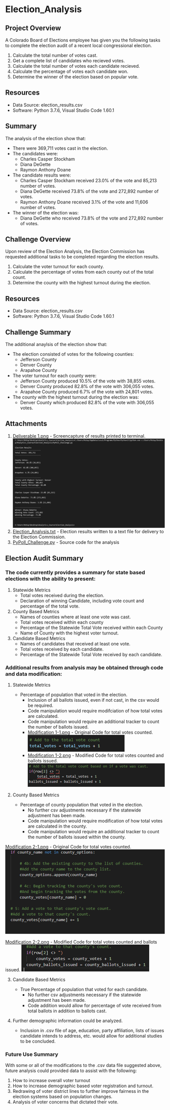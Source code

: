 # Election_Analysis

## Project Overview
A Colorado Board of Elections employee has given you the following tasks to complete the election audit of a recent local congressional election.

1. Calculate the total number of votes cast.
2. Get a complete list of candidates who recieved votes.
3. Calculate the total number of votes each candidate recieved.
4. Calculate the percentage of votes each candidate won.
5. Determine the winner of the election based on popular vote.

## Resources
- Data Source: election_results.csv
- Software: Python 3.7.6, Visual Studio Code  1.60.1

## Summary
The analysis of the election show that:
- There were 369,711 votes cast in the election.
- The candidates were:
    - Charles Casper Stockham
    - Diana DeGette
    - Raymon Anthony Doane
- The candidate results were:
    - Charles Casper Stockham received 23.0% of the vote and 85,213 number of votes.
    - Diana DeGette received 73.8% of the vote and 272,892 number of votes.
    - Raymon Anthony Doane received 3.1% of the vote and 11,606 number of votes.
- The winner of the election was:
    - Diana DeGette who received 73.8% of the vote and 272,892 number of votes.

## Challenge Overview
Upon review of the Election Analysis, the Election Commission has requested additional tasks to be completed regarding the election results.

1. Calculate the voter turnout for each county.
2. Calculate the percentage of votes from each county out of the total count.
3. Determine the county with the highest turnout during the election.

## Resources
- Data Source: election_results.csv
- Software: Python 3.7.6, Visual Studio Code 1.60.1
 
## Challenge Summary
The additional anaylsis of the election show that:
- The election consisted of votes for the following counties:
    - Jefferson County
    - Denver County
    - Arapahoe County
- The voter turnout for each county were:
    - Jefferson County produced 10.5% of the vote with 38,855 votes.
    - Denver County produced 82.8% of the vote with 306,055 votes. 
    - Arapahoe County produced 6.7% of the vote with 24,801 votes.
- The county with the highest turnout during the election was:
    - Denver County which produced 82.8% of the vote with 306,055 votes.

## Attachments
1. [Deliverable 1.png](https://github.com/nseddon/Election_Analysis/blob/main/Analysis/Deliverable%201.PNG) - Screencapture of results printed to terminal.
![Deliverable 1.png](https://github.com/nseddon/Election_Analysis/blob/main/Analysis/Deliverable%201.PNG)
2. [Election_Analysis.txt](https://github.com/nseddon/Election_Analysis/blob/main/Analysis/election_analysis.txt) - Election results written to a text file for delivery to the Election Commission.
3. [PyPoll_Challenge.py](https://github.com/nseddon/Election_Analysis/blob/main/PyPoll_Challenge.py) - Source code for the analysis

## Election Audit Summary
### The code currently provides a summary for state based elections with the ability to present:
1. Statewide Metrics
    - Total votes received during the election.
    - Declaration of winning Candidate, including vote count and percentage of the total vote.
2. County Based Metrics
    - Names of counties where at least one vote was cast.
    - Total votes received within each county
    - Percentage of the Statewide Total Vote received within each County
    - Name of County with the highest voter turnout.
3. Candidate Based Metrics
    - Names of candidates that received at least one vote.
    - Total votes received by each candidate.
    - Percentage of the Statewide Total Vote received by each candidate.

### Additional results from analysis may be obtained through code and data modification:
1. Statewide Metrics
    - Percentage of population that voted in the election.
        - Inclusion of all ballots issued, even if not cast, in the csv would be required.
        - Code manipulation would require modifciation of how total votes are calculated.
        - Code manipulation would require an additional tracker to count the number of ballots issued.
        - [Modification 1-1.png](https://github.com/nseddon/Election_Analysis/blob/main/Analysis/Modification%201-1.PNG) - Original Code for total votes counted.![Modification 1-1.png](https://github.com/nseddon/Election_Analysis/blob/main/Analysis/Modification%201-1.PNG)
        - [Modification 1-2.png](https://github.com/nseddon/Election_Analysis/blob/main/Analysis/Modification%201-2.PNG) - Modified Code for total votes counted and ballots issued.![Modification 1-2.png](https://github.com/nseddon/Election_Analysis/blob/main/Analysis/Modification%201-2.PNG)
    
2. County Based Metrics
    - Percentage of county population that voted in the election.
        - No further csv adjustments necessary if the statewide adjustment has been made.
        - Code manipulation would require modification of how total votes are calculated in the county.
        - Code manipulation would require an additional tracker to count the number of ballots issued within the county.

[Modification 2-1.png](https://github.com/nseddon/Election_Analysis/blob/main/Analysis/Modification%202-1.PNG) - Original Code for total votes counted.
![Modification 2-1.png](https://github.com/nseddon/Election_Analysis/blob/main/Analysis/Modification%202-1.PNG)

[Modification 2-2.png](https://github.com/nseddon/Election_Analysis/blob/main/Analysis/Modification%202-2.PNG) - Modified Code for total votes counted and ballots issued.
![Modification 2-2.png](https://github.com/nseddon/Election_Analysis/blob/main/Analysis/Modification%202-2.PNG) 

3. Candidate Based Metrics
    - True Percentage of population that voted for each candidate.
        - No further csv adjustments necessary if the statewide adjustment has been made.
        - Code addition would allow for percentage of vote received from total ballots in addition to ballots cast.

4. Further demographic information could be analyzed.
    - Inclusion in .csv file of age, education, party affiliation, lists of issues candidate intends to address, etc. would allow for additional studies to be concluded.
  
### Future Use Summary
With some or all of the modifications to the .csv data file suggested above, future analysis could provided data to assist with the following:

1. How to increase overall voter turnout
2. How to increase demographic based voter registration and turnout.
3. Redrawing of voter district lines to further improve fairness in the election systems based on population changes.
4. Analysis of voter concerns that dictated their vote.
         
    
